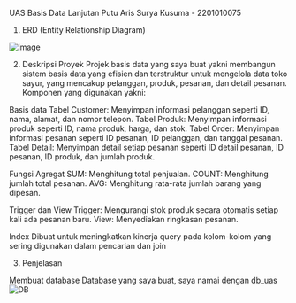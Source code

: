 UAS
Basis Data Lanjutan
Putu Aris Surya Kusuma - 2201010075



1. ERD (Entity Relationship Diagram)

![image](https://github.com/suryaaris/UAS-BDL/assets/173940200/5ef715ba-f129-45a8-8112-d2a6328a690f)


2. Deskripsi Proyek
Projek basis data yang saya buat yakni membangun sistem basis data yang efisien dan terstruktur untuk mengelola data toko sayur, yang mencakup pelanggan, produk, pesanan, dan detail pesanan. Komponen yang digunakan yakni:

Basis data
Tabel Customer: Menyimpan informasi pelanggan seperti ID, nama, alamat, dan nomor telepon.
Tabel Produk: Menyimpan informasi produk seperti ID, nama produk, harga, dan stok.
Tabel Order: Menyimpan informasi pesanan seperti ID pesanan, ID pelanggan, dan tanggal pesanan.
Tabel Detail: Menyimpan detail setiap pesanan seperti ID detail pesanan, ID pesanan, ID produk, dan jumlah produk.

Fungsi Agregat
SUM: Menghitung total penjualan.
COUNT: Menghitung jumlah total pesanan.
AVG: Menghitung rata-rata jumlah barang yang dipesan.

Trigger dan View
Trigger: Mengurangi stok produk secara otomatis setiap kali ada pesanan baru.
View: Menyediakan ringkasan pesanan.

Index
Dibuat untuk meningkatkan kinerja query pada kolom-kolom yang sering digunakan dalam pencarian dan join

3. Penjelasan


Membuat database
Database yang saya buat, saya namai dengan db_uas
![DB](https://github.com/suryaaris/UAS-BDL/assets/173940200/a2b376fb-5c2a-40cc-9124-335eb66891e0)



